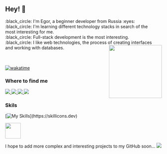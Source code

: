 ## Hey! 👋

<div id="header" align="left"> 
  <a>
    :black_circle: I'm Egor, a beginner developer from Russia :eyes: <br>
    :black_circle: I'm learning different technology stacks in search of the <br> most interesting for me.<br>
    :black_circle: Full-stack development is the most interesting.<br>
    :black_circle: I like web technologies, the process of creating interfaces <br> and working with databases.
  </a>  
  <a href="https://github.com/anuraghazra/github-readme-stats">
    <img height=170 align="right" src="https://github-readme-stats.vercel.app/api?username=6Trinity&show_icons=true&theme=transparent" />
  </a>    
</div>

<br>
<br>

[![wakatime](https://wakatime.com/badge/user/b5f1b285-a71f-4dc1-9a3c-9dc7b5bd3df0.svg)](https://wakatime.com/@b5f1b285-a71f-4dc1-9a3c-9dc7b5bd3df0)

### Where to find me

<div id="badges">
    <a href="https://t.me/n30Nk1nG">
      <img src="https://img.shields.io/badge/telegram-blue?logo=telegram&logoColor=white">
    </a>
    <a href="https://discord.com/users/496273213509074945">
      <img src="https://img.shields.io/badge/discord-00008b?logo=discord&logoColor=white">
    </a>
    <a href="https://steamcommunity.com/id/bigbabyban228/">
      <img src="https://img.shields.io/badge/steam-black?logo=steam&logoColor=white">
    </a>
    <a href="https://www.linkedin.com/in/6trinity">
      <img src="https://img.shields.io/badge/LinkedIn-blue">
    </a>

</div>
   
### Skils

<div id="stack">
  
[![My Skills](https://skillicons.dev/icons?i=cs,dotnet,css,html,figma,git,py,wordpress,)](https://skillicons.dev)

<img src="https://kassa.bifit.com/wiki/images/thumb/7/72/Product-1c.svg/2048px-Product-1c.svg.png" height="50">

</div>

I hope to add more complex and interesting projects to my GitHub soon... <img src="https://camo.githubusercontent.com/20781fb7e6bcac4e827a97e65e8a1cda900a8fd523514b306043d7597e1fcea9/68747470733a2f2f636f756e742e6765746c6f6c692e636f6d2f6765742f4053756e7365744d6b74">
